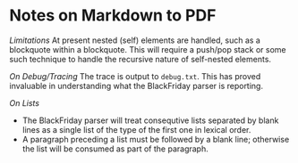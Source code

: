 # Notes on Markdown to PDF 

*Limitations*
At present nested (self) elements are handled, such as a blockquote 
within a blockquote. This will require a push/pop stack or some
such technique to handle the recursive nature of self-nested elements.

*On Debug/Tracing* 
The trace is output to `debug.txt`.
This has proved invaluable in understanding what the BlackFriday
parser is reporting.

*On Lists*
- The BlackFriday parser will treat consequtive lists separated by blank
lines as a single list of the type of the first one in lexical order. 
- A paragraph preceding a list must be followed by a blank line; otherwise
the list will be consumed as part of the paragraph.